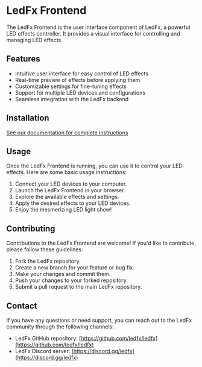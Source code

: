 # LedFx Frontend

The LedFx Frontend is the user interface component of LedFx, a powerful LED effects controller. It provides a visual interface for controlling and managing LED effects.

## Features

- Intuitive user interface for easy control of LED effects
- Real-time preview of effects before applying them
- Customizable settings for fine-tuning effects
- Support for multiple LED devices and configurations
- Seamless integration with the LedFx backend

## Installation

[See our documentation for complete instructions](https://ledfx.readthedocs.io/en/latest/developer.html#frontend-development)

## Usage

Once the LedFx Frontend is running, you can use it to control your LED effects. Here are some basic usage instructions:

1. Connect your LED devices to your computer.
2. Launch the LedFx Frontend in your browser.
3. Explore the available effects and settings.
4. Apply the desired effects to your LED devices.
5. Enjoy the mesmerizing LED light show!

## Contributing

Contributions to the LedFx Frontend are welcome! If you'd like to contribute, please follow these guidelines:

1. Fork the LedFx repository.
2. Create a new branch for your feature or bug fix.
3. Make your changes and commit them.
4. Push your changes to your forked repository.
5. Submit a pull request to the main LedFx repository.

## Contact

If you have any questions or need support, you can reach out to the LedFx community through the following channels:

- LedFx GitHub repository: [https://github.com/ledfx/ledfx](https://github.com/ledfx/ledfx)
- LedFx Discord server: [https://discord.gg/ledfx](https://discord.gg/ledfx)
